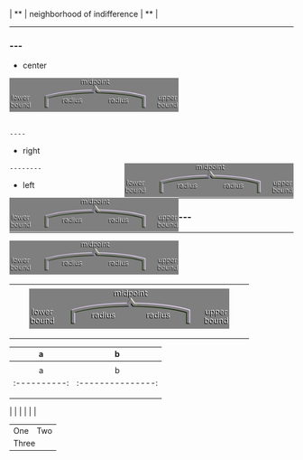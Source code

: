 

|   **     |  neighborhood of indifference          |     **       |

-----


### ---

- center

 <img src="assets/midpointradius2.png" alt="drawing" width="300" align="center" />  

```

----
````

- right

 <img src="assets/midpointradius2.png" alt="drawing" width="300" align="right" />  

```
--------
````

- left

 <img src="assets/midpointradius2.png" alt="drawing" width="300" align="left" />  

----

### ---



-----


<img src="assets/midpointradius2.png" alt="drawing" width="300" />





|          |        |             |                 |              |
|:--------:|:------:|:-----------:|:---------------:|:------------:|
|          |        |             |                 |              |
|          |        |   ![midrad](assets/midpointradius2.png)           |                 |              |
|          |        |             |                 |              |
|          |        |             |                 |              |


|                 a             |                 b            |
|:----------------------------:|:---------------------------:|
|                              |                             |
|       a     |       b          |   c              |   d        |
|:----------:|:---------------:|:---------------:|:---------:|
|            |                 |                 |           |
|            |                 |                 |           |
|                              |                             |


|          |        |             |                 |              |



<table>
  <tr>
    <td>One</td>
    <td>Two</td>
  </tr>
  <tr>
    <td colspan="2">Three</td>
  </tr>
</table>
